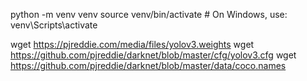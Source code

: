 python -m venv venv
source venv/bin/activate  # On Windows, use: venv\Scripts\activate

wget https://pjreddie.com/media/files/yolov3.weights
wget https://github.com/pjreddie/darknet/blob/master/cfg/yolov3.cfg
wget https://github.com/pjreddie/darknet/blob/master/data/coco.names